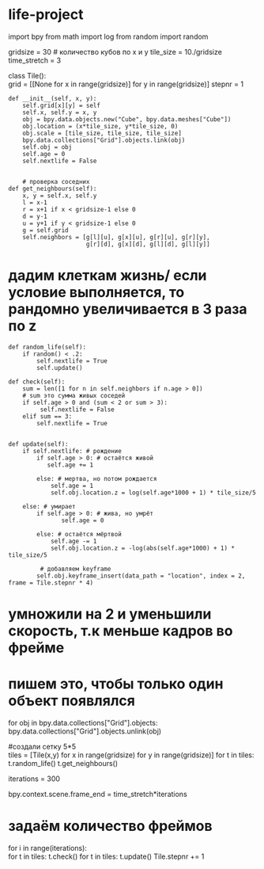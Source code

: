 # life-project
import bpy
from math import log
from random import random

gridsize = 30 # количество кубов по x и y
tile_size = 10./gridsize
time_stretch = 3 

class Tile():    
    grid = [[None for x in range(gridsize)] for y in range(gridsize)]
    stepnr = 1
    
    def __init__(self, x, y):
        self.grid[x][y] = self 
        self.x, self.y = x, y
        obj = bpy.data.objects.new("Cube", bpy.data.meshes["Cube"])
        obj.location = (x*tile_size, y*tile_size, 0)
        obj.scale = [tile_size, tile_size, tile_size]
        bpy.data.collections["Grid"].objects.link(obj)
        self.obj = obj
        self.age = 0
        self.nextlife = False
        
        
        # проверка соседних 
    def get_neighbours(self):
        x, y = self.x, self.y 
        l = x-1
        r = x+1 if x < gridsize-1 else 0
        d = y-1
        u = y+1 if y < gridsize-1 else 0
        g = self.grid
        self.neighbors = [g[l][u], g[x][u], g[r][u], g[r][y], 
                          g[r][d], g[x][d], g[l][d], g[l][y]] 
              
        
#        дадим клеткам жизнь/ если условие выполняется, то рандомно увеличивается в 3 раза по z
    def random_life(self):
        if random() < .2: 
            self.nextlife = True
            self.update()
            
    def check(self):       
        sum = len([1 for n in self.neighbors if n.age > 0]) 
        # sum это сумма живых соседей
        if self.age > 0 and (sum < 2 or sum > 3):
             self.nextlife = False
        elif sum == 3:
            self.nextlife = True       
        
        
    def update(self):
        if self.nextlife: # рождение 
            if self.age > 0: # остаётся живой
               self.age += 1
        
            else: # мертва, но потом рождается
                self.age = 1
                self.obj.location.z = log(self.age*1000 + 1) * tile_size/5                   
        
        else: # умирает
            if self.age > 0: # жива, но умрёт
                   self.age = 0
                   
            else: # остаётся мёртвой 
                self.age -= 1
                self.obj.location.z = -log(abs(self.age*1000) + 1) * tile_size/5 
             
             # добавляем keyframe   
            self.obj.keyframe_insert(data_path = "location", index = 2, frame = Tile.stepnr * 4)
 # умножили на 2 и уменьшили скорость, т.к меньше кадров во фрейме
 #    пишем это, чтобы только один объект появлялся       
for obj in bpy.data.collections["Grid"].objects:
    bpy.data.collections["Grid"].objects.unlink(obj)   


#создали сетку 5*5   
tiles = [Tile(x,y) for x in range(gridsize) for y in range(gridsize)]
for t in tiles:
    t.random_life()
    t.get_neighbours()
    
iterations = 300

bpy.context.scene.frame_end = time_stretch*iterations    
# задаём количество фреймов
for i in range(iterations):       
    for t in tiles: t.check()
    for t in tiles: t.update()
    Tile.stepnr += 1
    
